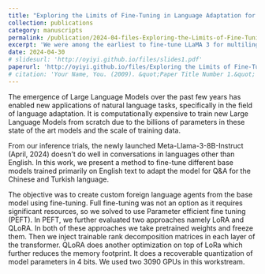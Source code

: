 ```yaml
---
title: "Exploring the Limits of Fine-Tuning in Language Adaptation for Large Language Models"
collection: publications
category: manuscripts
permalink: /publication/2024-04-files-Exploring-the-Limits-of-Fine-Tuning-in-Language-Adaptation-for-Large
excerpt: 'We were among the earliest to fine-tune LLaMA 3 for multilingual question answering (Q&A) tasks. In this work, we adapt English-pretrained LLMs to Chinese and Turkish Q&A through Parameter-Efficient Fine-Tuning (PEFT) techniques such as LoRA and QLoRA. <br/> Our method enables memory-efficient training on just two NVIDIA 3090 GPUs, showcasing effective cross-lingual transfer with constrained hardware resources.'
date: 2024-04-30
# slidesurl: 'http://oyiyi.github.io/files/slides1.pdf'
paperurl: 'http://oyiyi.github.io/files/Exploring the Limits of Fine-Tuning in Language Adaptation for Large.pdf'
# citation: 'Your Name, You. (2009). &quot;Paper Title Number 1.&quot; <i>Journal 1</i>. 1(1).'
---
```

The emergence of Large Language Models over the past few years has enabled new applications of natural language tasks, specifically in the field of language adaptation. It is computationally expensive to train new Large Language Models from scratch due to the billions of parameters in these state of the art models and the scale of training data.

From our inference trials, the newly launched Meta-Llama-3-8B-Instruct (April, 2024) doesn’t do well in conversations in languages other than English. In this work, we present a method to fine-tune different base models trained primarily on English text to adapt the model for Q&A for the Chinese and Turkish language.

The objective was to create custom foreign language agents from the base model using fine-tuning. Full fine-tuning was not an option as it requires significant resources, so we solved to use Parameter efficient fine tuning (PEFT). In PEFT, we further evaluated two approaches namely LoRA and QLoRA. In both of these approaches we take pretrained weights and freeze them. Then we inject trainable rank decomposition matrices in each layer of the transformer. QLoRA does another optimization on top of LoRa which further reduces the memory footprint. It does a recoverable quantization of model parameters in 4 bits. We used two 3090 GPUs in this workstream.